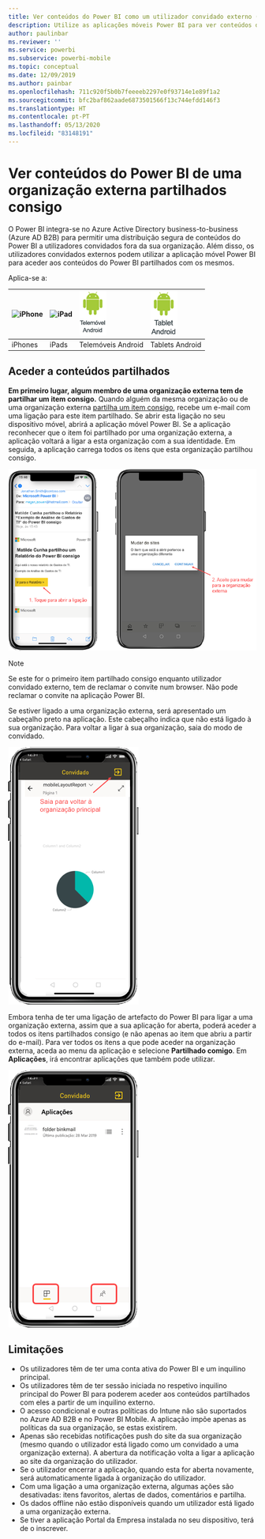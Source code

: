 ```yaml
---
title: Ver conteúdos do Power BI como um utilizador convidado externo (Azure AD B2B)
description: Utilize as aplicações móveis Power BI para ver conteúdos de uma organização externa que foram partilhados consigo.
author: paulinbar
ms.reviewer: ''
ms.service: powerbi
ms.subservice: powerbi-mobile
ms.topic: conceptual
ms.date: 12/09/2019
ms.author: painbar
ms.openlocfilehash: 711c920f5b0b7feeeeb2297e0f93714e1e89f1a2
ms.sourcegitcommit: bfc2baf862aade6873501566f13c744efdd146f3
ms.translationtype: HT
ms.contentlocale: pt-PT
ms.lasthandoff: 05/13/2020
ms.locfileid: "83148191"
---
```

# <a name="view-power-bi-content-shared-with-you-from-an-external-organization"></a>Ver conteúdos do Power BI de uma organização externa partilhados consigo

O Power BI integra-se no Azure Active Directory business-to-business (Azure AD B2B) para permitir uma distribuição segura de conteúdos do Power BI a utilizadores convidados fora da sua organização. Além disso, os utilizadores convidados externos podem utilizar a aplicação móvel Power BI para aceder aos conteúdos do Power BI partilhados com os mesmos. 


Aplica-se a:

| ![iPhone](./media/mobile-app-ssrs-kpis-mobile-on-premises-reports/iphone-logo-50-px.png) | ![iPad](./media/mobile-app-ssrs-kpis-mobile-on-premises-reports/ipad-logo-50-px.png) | ![Telemóvel Android](./media/mobile-app-ssrs-kpis-mobile-on-premises-reports/android-phone-logo-50-px.png) | ![Tablet Android](./media/mobile-app-ssrs-kpis-mobile-on-premises-reports/android-tablet-logo-50-px.png) |
|:--- |:--- |:--- |:--- |
| iPhones |iPads |Telemóveis Android |Tablets Android |

## <a name="accessing-shared-content"></a>Aceder a conteúdos partilhados

**Em primeiro lugar, algum membro de uma organização externa tem de partilhar um item consigo.** Quando alguém da mesma organização ou de uma organização externa [partilha um item consigo](../../collaborate-share/service-share-dashboards.md), recebe um e-mail com uma ligação para este item partilhado. Se abrir esta ligação no seu dispositivo móvel, abrirá a aplicação móvel Power BI. Se a aplicação reconhecer que o item foi partilhado por uma organização externa, a aplicação voltará a ligar a esta organização com a sua identidade. Em seguida, a aplicação carrega todos os itens que esta organização partilhou consigo.

![Item partilhado do Power BI aberto a partir de um e-mail ](./media/mobile-apps-b2b/mobile-b2b-open-item-email-new.png)

> [!NOTE]
> Se este for o primeiro item partilhado consigo enquanto utilizador convidado externo, tem de reclamar o convite num browser. Não pode reclamar o convite na aplicação Power BI.

Se estiver ligado a uma organização externa, será apresentado um cabeçalho preto na aplicação. Este cabeçalho indica que não está ligado à sua organização. Para voltar a ligar à sua organização, saia do modo de convidado.

![Cabeçalho de utilizador convidado do Power BI](./media/mobile-apps-b2b/mobile-b2b-exit-home-new.png)

Embora tenha de ter uma ligação de artefacto do Power BI para ligar a uma organização externa, assim que a sua aplicação for aberta, poderá aceder a todos os itens partilhados consigo (e não apenas ao item que abriu a partir do e-mail). Para ver todos os itens a que pode aceder na organização externa, aceda ao menu da aplicação e selecione **Partilhado comigo**. Em **Aplicações**, irá encontrar aplicações que também pode utilizar.

![Menu da aplicação Power BI como utilizador convidado externo](./media/mobile-apps-b2b/mobile-b2b-menu-new.png)

## <a name="limitations"></a>Limitações

- Os utilizadores têm de ter uma conta ativa do Power BI e um inquilino principal.
- Os utilizadores têm de ter sessão iniciada no respetivo inquilino principal do Power BI para poderem aceder aos conteúdos partilhados com eles a partir de um inquilino externo.
- O acesso condicional e outras políticas do Intune não são suportados no Azure AD B2B e no Power BI Mobile. A aplicação impõe apenas as políticas da sua organização, se estas existirem.
- Apenas são recebidas notificações push do site da sua organização (mesmo quando o utilizador está ligado como um convidado a uma organização externa). A abertura da notificação volta a ligar a aplicação ao site da organização do utilizador.
- Se o utilizador encerrar a aplicação, quando esta for aberta novamente, será automaticamente ligada à organização do utilizador.
- Com uma ligação a uma organização externa, algumas ações são desativadas: itens favoritos, alertas de dados, comentários e partilha.
- Os dados offline não estão disponíveis quando um utilizador está ligado a uma organização externa.
- Se tiver a aplicação Portal da Empresa instalada no seu dispositivo, terá de o inscrever.
